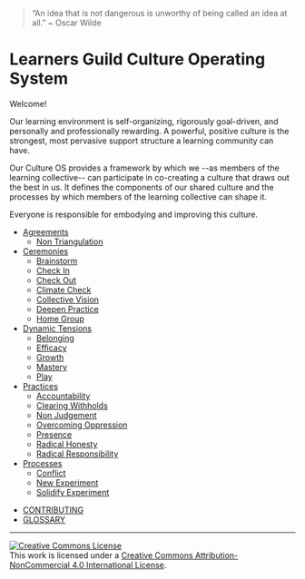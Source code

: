 > “An idea that is not dangerous is unworthy of being called an idea at all.” ~ Oscar Wilde

# Learners Guild Culture Operating System

Welcome!

Our learning environment is self-organizing, rigorously goal-driven, and personally and professionally rewarding. A powerful, positive culture is the strongest, most pervasive support structure a learning community can have.

Our Culture OS provides a framework by which we --as members of the learning collective-- can participate in co-creating a culture that draws out the best in us. It defines the components of our shared culture and the processes by which members of the learning collective can shape it.

Everyone is responsible for embodying and improving this culture.  

- [Agreements](/Agreements/README.md)
  * [Non Triangulation](/Agreements/Non_Triangulation.md)
- [Ceremonies](/Ceremonies/README.md)
    * [Brainstorm](/Ceremonies/Brainstorming.md)
    * [Check In](/Ceremonies/Check_In.md)
    * [Check Out](/Ceremonies/Check_Out.md)
    * [Climate Check](/Ceremonies/Climate_Check.md)
    * [Collective Vision](/Ceremonies/Collective_Vision.md)
    * [Deepen Practice](/Ceremonies/Deepen_Practice.md)
    * [Home Group](/Ceremonies/Home_Group.md)
- [Dynamic Tensions](/Dynamic_Tensions/README.md)
    * [Belonging](/Dynamic_Tensions/Belonging.md)
    * [Efficacy](/Dynamic_Tensions/Efficacy.md)
    * [Growth](/Dynamic_Tensions/Growth.md)
    * [Mastery](/Dynamic_Tensions/Mastery.md)
    * [Play](/Dynamic_Tensions/Play.md)
- [Practices](/Practices/README.md)
    * [Accountability](/Practices/Accountability.md)
    * [Clearing Withholds](/Practices/Clearing_Withholds.md)
    * [Non Judgement](/Practices/Non_Judgement.md)
    * [Overcoming Oppression](/Practices/Overcoming_Oppression.md)
    * [Presence](/Practices/Presence.md)
    * [Radical Honesty](/Practices/Radical_Honesty.md)
    * [Radical Responsibility](/Practices/Radical_Responsibility.md)
- [Processes](/Processes/README.md)
    * [Conflict](/Processes/Conflict.md)
    * [New Experiment](/Processes/New_Experiment.md)
    * [Solidify Experiment](/Processes/Solidify_Experiment.md)
* [CONTRIBUTING](/CONTRIBUTING.md)
* [GLOSSARY](/GLOSSARY.md)


---


[![Creative Commons License](https://i.creativecommons.org/l/by-nc/4.0/88x31.png)](http://creativecommons.org/licenses/by-nc/4.0/)  
This work is licensed under a [Creative Commons Attribution-NonCommercial 4.0 International License](http://creativecommons.org/licenses/by-nc/4.0/).
